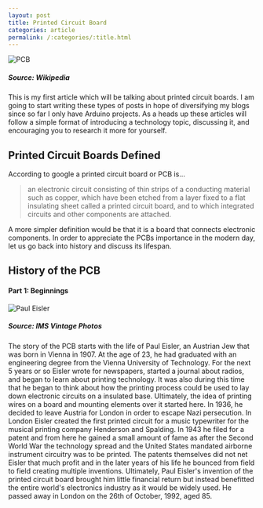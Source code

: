```yaml
---
layout: post
title: Printed Circuit Board
categories: article
permalink: /:categories/:title.html
---
```


![PCB](/ritish_blog/images/printedcircuitboard.jpg)
##### Source: Wikipedia

This is my first article which will be talking about printed circuit boards. I am going to start writing these types of posts in hope of diversifying my blogs since
so far I only have Arduino projects. As a heads up these articles will follow a simple format of introducing a technology topic, discussing it, and encouraging
you to research it more for yourself.

## Printed Circuit Boards Defined
According to google a printed circuit board or PCB is...

>an electronic circuit consisting of thin strips of a conducting material such as copper, which have been etched from a layer fixed to a flat insulating sheet called a printed circuit board, and to which integrated circuits and other components are attached.

A more simpler definition would be that it is a board that connects electronic components. In order to appreciate the PCBs importance in the modern day, let us go back into history and discuss its lifespan.

## History of the PCB
#### Part 1: Beginnings

![Paul Eisler](/ritish_blog/images/pauleisler.jpg)
##### Source: IMS Vintage Photos
The story of the PCB starts with the life of Paul Eisler, an Austrian Jew that was born in Vienna in 1907. At the age of 23, he had graduated with an engineering degree from the Vienna University of Technology. For the next 5 years or so Eisler wrote for newspapers, started a journal about radios, and began to learn about printing technology. It was also during this time that he began to think about how the printing process could be used to lay down electronic circuits on a insulated base. Ultimately, the idea of printing wires on a board and mounting elements over it started here. In 1936, he decided to leave Austria for London in order to escape Nazi persecution. In London Eisler created the first printed circuit for a music typewriter for the musical printing company Henderson and Spalding. In 1943 he filed for a patent and from here he gained a small amount of fame as after the Second World War the technology spread and the United States mandated airborne instrument circuitry was to be printed. The patents themselves did not net Eisler that much profit and in the later years of his life he bounced from field to field creating multiple inventions. Ultimately, Paul Eisler's invention of the printed circuit board brought him little financial return but instead benefitted the entire world's electronics industry as it would be widely used. He passed away in London on the 26th of October, 1992, aged 85.
